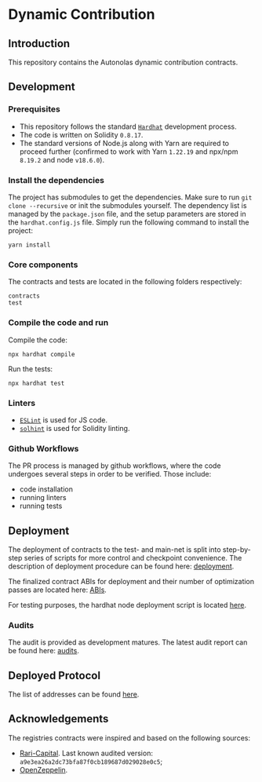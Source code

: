 # Dynamic Contribution

## Introduction
This repository contains the Autonolas dynamic contribution contracts.

## Development

### Prerequisites
- This repository follows the standard [`Hardhat`](https://hardhat.org/tutorial/) development process.
- The code is written on Solidity `0.8.17`.
- The standard versions of Node.js along with Yarn are required to proceed further (confirmed to work with Yarn `1.22.19` and npx/npm `8.19.2` and node `v18.6.0`).

### Install the dependencies
The project has submodules to get the dependencies. Make sure to run `git clone --recursive` or init the submodules yourself.
The dependency list is managed by the `package.json` file,
and the setup parameters are stored in the `hardhat.config.js` file.
Simply run the following command to install the project:
```
yarn install
```

### Core components
The contracts and tests are located in the following folders respectively:
```
contracts
test
```

### Compile the code and run
Compile the code:
```
npx hardhat compile
```
Run the tests:
```
npx hardhat test
```

### Linters
- [`ESLint`](https://eslint.org) is used for JS code.
- [`solhint`](https://github.com/protofire/solhint) is used for Solidity linting.

### Github Workflows
The PR process is managed by github workflows, where the code undergoes
several steps in order to be verified. Those include:
- code installation
- running linters
- running tests

## Deployment
The deployment of contracts to the test- and main-net is split into step-by-step series of scripts for more control and checkpoint convenience.
The description of deployment procedure can be found here: [deployment](https://github.com/valory-xyz/dynamic-contribution/blob/main/scripts/deployment).

The finalized contract ABIs for deployment and their number of optimization passes are located here: [ABIs](https://github.com/valory-xyz/dynamic-contribution/blob/main/abis).

For testing purposes, the hardhat node deployment script is located [here](https://github.com/valory-xyz/dynamic-contribution/blob/main/deploy).

### Audits
The audit is provided as development matures. The latest audit report can be found here: [audits](https://github.com/valory-xyz/dynamic-contribution/blob/main/audits).

## Deployed Protocol
The list of addresses can be found [here](https://github.com/valory-xyz/dynamic-contribution/blob/main/docs/mainnet_addresses.json).

## Acknowledgements
The registries contracts were inspired and based on the following sources:
- [Rari-Capital](https://github.com/Rari-Capital/solmate). Last known audited version: `a9e3ea26a2dc73bfa87f0cb189687d029028e0c5`;
- [OpenZeppelin](https://github.com/OpenZeppelin/openzeppelin-contracts).
